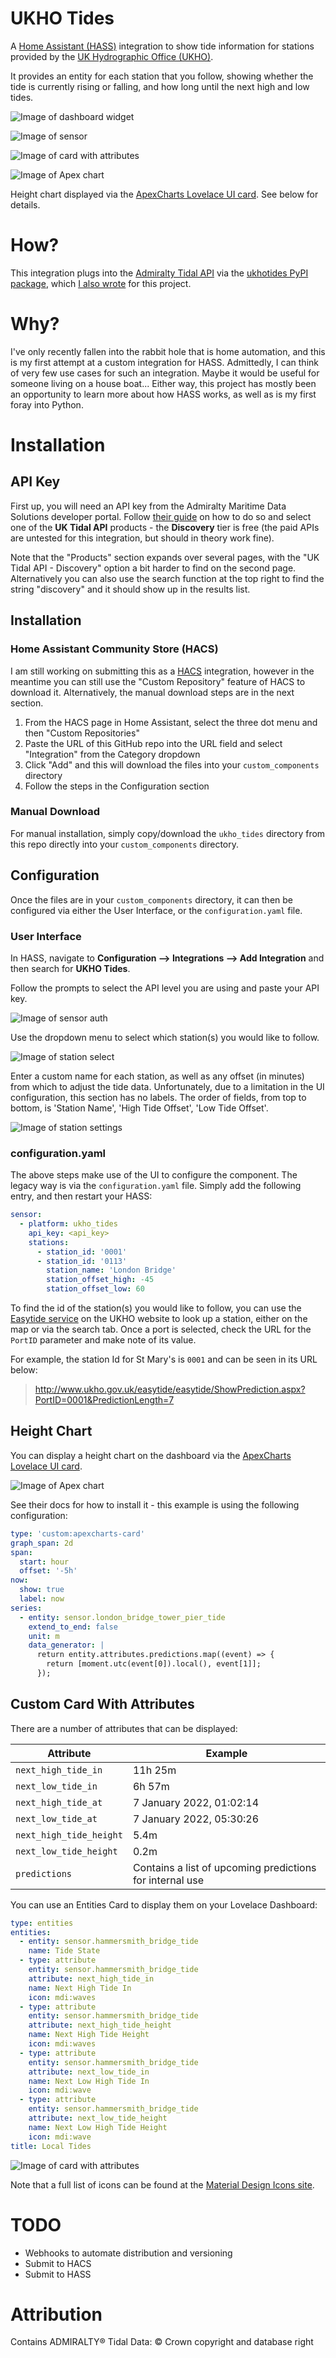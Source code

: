 # UKHO Tides

A [Home Assistant (HASS)](https://www.home-assistant.io/) integration to show tide information for stations provided by the [UK Hydrographic Office (UKHO)](https://www.admiralty.co.uk/ukho/About-Us).

It provides an entity for each station that you follow, showing whether the tide is currently rising or falling, and how long until the next high and low tides.

![Image of dashboard widget](docs/card.PNG)

![Image of sensor](docs/sensor.PNG)

![Image of card with attributes](docs/card_attributes.PNG)

![Image of Apex chart](docs/apex_chart.PNG)

Height chart displayed via the [ApexCharts Lovelace UI card](https://github.com/RomRider/apexcharts-card). See below for details.

# How?

This integration plugs into the [Admiralty Tidal API](https://admiraltyapi.portal.azure-api.net/) via the [ukhotides PyPI package](https://pypi.org/project/ukhotides/), which [I also wrote](https://github.com/ianByrne/PyPI-ukhotides) for this project.

# Why?

I've only recently fallen into the rabbit hole that is home automation, and this is my first attempt at a custom integration for HASS. Admittedly, I can think of very few use cases for such an integration. Maybe it would be useful for someone living on a house boat... Either way, this project has mostly been an opportunity to learn more about how HASS works, as well as is my first foray into Python.

# Installation

## API Key

First up, you will need an API key from the Admiralty Maritime Data Solutions developer portal. Follow [their guide](https://admiraltyapi.portal.azure-api.net/docs/startup) on how to do so and select one of the **UK Tidal API** products - the **Discovery** tier is free (the paid APIs are untested for this integration, but should in theory work fine).

Note that the "Products" section expands over several pages, with the "UK Tidal API - Discovery" option a bit harder to find on the second page. Alternatively you can also use the search function at the top right to find the string "discovery" and it should show up in the results list.

## Installation

### Home Assistant Community Store (HACS)

I am still working on submitting this as a [HACS](https://hacs.xyz/) integration, however in the meantime you can still use the "Custom Repository" feature of HACS to download it. Alternatively, the manual download steps are in the next section.

1. From the HACS page in Home Assistant, select the three dot menu and then "Custom Repositories"
2. Paste the URL of this GitHub repo into the URL field and select "Integration" from the Category dropdown
3. Click "Add" and this will download the files into your `custom_components` directory
4. Follow the steps in the Configuration section

### Manual Download

For manual installation, simply copy/download the `ukho_tides` directory from this repo directly into your `custom_components` directory.

## Configuration

Once the files are in your `custom_components` directory, it can then be configured via either the User Interface, or the `configuration.yaml` file.

### User Interface

In HASS, navigate to **Configuration --> Integrations --> Add Integration** and then search for **UKHO Tides**.

Follow the prompts to select the API level you are using and paste your API key.

![Image of sensor auth](docs/auth.PNG)

Use the dropdown menu to select which station(s) you would like to follow.

![Image of station select](docs/station_select.PNG)

Enter a custom name for each station, as well as any offset (in minutes) from which to adjust the tide data. Unfortunately, due to a limitation in the UI configuration, this section has no labels. The order of fields, from top to bottom, is 'Station Name', 'High Tide Offset', 'Low Tide Offset'.

![Image of station settings](docs/station_settings.PNG)

### configuration.yaml

The above steps make use of the UI to configure the component. The legacy way is via the `configuration.yaml` file. Simply add the following entry, and then restart your HASS:

```yaml
sensor:
  - platform: ukho_tides
    api_key: <api_key>
    stations:
      - station_id: '0001'
      - station_id: '0113'
        station_name: 'London Bridge'
        station_offset_high: -45
        station_offset_low: 60
```

To find the id of the station(s) you would like to follow, you can use the [Easytide service](http://www.ukho.gov.uk/Easytide/easytide/SelectPort.aspx) on the UKHO website to look up a station, either on the map or via the search tab. Once a port is selected, check the URL for the `PortID` parameter and make note of its value.

For example, the station Id for St Mary's is `0001` and can be seen in its URL below:

> http://www.ukho.gov.uk/easytide/easytide/ShowPrediction.aspx?PortID=0001&PredictionLength=7

## Height Chart

You can display a height chart on the dashboard via the [ApexCharts Lovelace UI card](https://github.com/RomRider/apexcharts-card).

![Image of Apex chart](docs/apex_chart.PNG)

See their docs for how to install it - this example is using the following configuration:

```yaml
type: 'custom:apexcharts-card'
graph_span: 2d
span:
  start: hour
  offset: '-5h'
now:
  show: true
  label: now
series:
  - entity: sensor.london_bridge_tower_pier_tide
    extend_to_end: false
    unit: m
    data_generator: |
      return entity.attributes.predictions.map((event) => {
        return [moment.utc(event[0]).local(), event[1]];
      });
```

## Custom Card With Attributes

There are a number of attributes that can be displayed:

| Attribute | Example |
| -- | -- |
| `next_high_tide_in` | 11h 25m |
| `next_low_tide_in` | 6h 57m |
| `next_high_tide_at` | 7 January 2022, 01:02:14 |
| `next_low_tide_at` | 7 January 2022, 05:30:26 |
| `next_high_tide_height` | 5.4m |
| `next_low_tide_height` | 0.2m |
| `predictions` | Contains a list of upcoming predictions for internal use |

You can use an Entities Card to display them on your Lovelace Dashboard:

```yaml
type: entities
entities:
  - entity: sensor.hammersmith_bridge_tide
    name: Tide State
  - type: attribute
    entity: sensor.hammersmith_bridge_tide
    attribute: next_high_tide_in
    name: Next High Tide In
    icon: mdi:waves
  - type: attribute
    entity: sensor.hammersmith_bridge_tide
    attribute: next_high_tide_height
    name: Next High Tide Height
    icon: mdi:waves
  - type: attribute
    entity: sensor.hammersmith_bridge_tide
    attribute: next_low_tide_in
    name: Next Low High Tide In
    icon: mdi:wave
  - type: attribute
    entity: sensor.hammersmith_bridge_tide
    attribute: next_low_tide_height
    name: Next Low High Tide Height
    icon: mdi:wave
title: Local Tides
```

![Image of card with attributes](docs/card_attributes.PNG)

Note that a full list of icons can be found at the [Material Design Icons site](https://materialdesignicons.com/icon/home-assistant).

# TODO

- Webhooks to automate distribution and versioning
- Submit to HACS
- Submit to HASS

# Attribution

Contains ADMIRALTY® Tidal Data: © Crown copyright and database right

